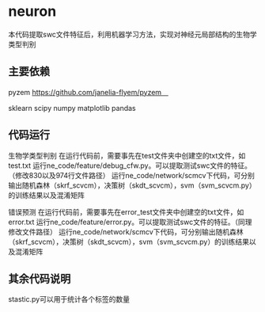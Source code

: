 # neuron
本代码提取swc文件特征后，利用机器学习方法，实现对神经元局部结构的生物学类型判别

## 主要依赖
pyzem
https://github.com/janelia-flyem/pyzem　

sklearn
scipy
numpy
matplotlib
pandas

## 代码运行
生物学类型判别
在运行代码前，需要事先在test文件夹中创建空的txt文件，如test.txt
运行ne_code/feature/debug_cfw.py。可以提取测试swc文件的特征。
（修改830以及974行文件路径）
运行ne_code/network/scmcv下代码，可分别输出随机森林（skrf_scvcm），决策树（skdt_scvcm），svm（svm_scvcm.py）的训练结果以及混淆矩阵

错误预测
在运行代码前，需要事先在error_test文件夹中创建空的txt文件，如error.txt
运行ne_code/feature/error.py。可以提取测试swc文件的特征。（同理修改文件路径）
运行ne_code/network/scmcv下代码，可分别输出随机森林（skrf_scvcm），决策树（skdt_scvcm），svm（svm_scvcm.py）的训练结果以及混淆矩阵

## 其余代码说明
stastic.py可以用于统计各个标签的数量
